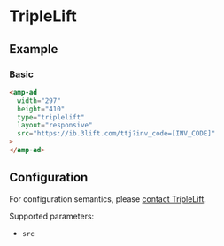 <!---
Copyright 2016 The AMP HTML Authors. All Rights Reserved.

Licensed under the Apache License, Version 2.0 (the "License");
you may not use this file except in compliance with the License.
You may obtain a copy of the License at

      http://www.apache.org/licenses/LICENSE-2.0

Unless required by applicable law or agreed to in writing, software
distributed under the License is distributed on an "AS-IS" BASIS,
WITHOUT WARRANTIES OR CONDITIONS OF ANY KIND, either express or implied.
See the License for the specific language governing permissions and
limitations under the License.
-->

# TripleLift

## Example

### Basic

```html
<amp-ad
  width="297"
  height="410"
  type="triplelift"
  layout="responsive"
  src="https://ib.3lift.com/ttj?inv_code=[INV_CODE]"
>
</amp-ad>
```

## Configuration

For configuration semantics, please [contact TripleLift](http://triplelift.com).

Supported parameters:

- `src`
